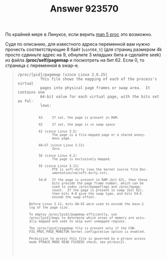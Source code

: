 ﻿---
title: "Answer 923570"
se.owner.user_id: 232
se.owner.display_name: "avp"
se.owner.link: "https://ru.stackoverflow.com/users/232/avp"
se.answer_id: 923570
se.question_id: 923326
se.post_type: answer
se.score: 0
se.is_accepted: False
---
<p>По крайней мере в Линуксе, если верить <a href="http://man7.org/linux/man-pages/man5/proc.5.html" rel="nofollow noreferrer">man 5 proc</a>
 это возможно.</p>

<p>Cудя по описанию, для известного адреса переменной  вам нужно прочесть  соответствующие 8 байт (<code>uint64_t</code>) (для страниц размером 4k просто сдвиньте адрес на 9, обнулите 3 младших бита и сделайте seek) из файла <strong>/proc/self/pagemap</strong> и посмотреть на бит 62. Если 0, то страница с переменной в swap-е.</p>

<blockquote>
<pre><code>/proc/[pid]/pagemap (since Linux 2.6.25)
          This file shows the mapping of each of the process's virtual
          pages into physical page frames or swap area.  It contains one
          64-bit value for each virtual page, with the bits set as fol‐
          lows:

               63     If set, the page is present in RAM.

               62     If set, the page is in swap space

               61 (since Linux 3.5)
                      The page is a file-mapped page or a shared anony‐
                      mous page.

               60–57 (since Linux 3.11)
                      Zero

               56 (since Linux 4.2)
                      The page is exclusively mapped.

               55 (since Linux 3.11)
                      PTE is soft-dirty (see the kernel source file Doc‐
                      umentation/vm/soft-dirty.txt).

               54–0   If the page is present in RAM (bit 63), then these
                      bits provide the page frame number, which can be
                      used to index /proc/kpageflags and /proc/kpage‐
                      count.  If the page is present in swap (bit 62),
                      then bits 4–0 give the swap type, and bits 54–5
                      encode the swap offset.

          Before Linux 3.11, bits 60–55 were used to encode the base-2
          log of the page size.

          To employ /proc/[pid]/pagemap efficiently, use
          /proc/[pid]/maps to determine which areas of memory are actu‐
          ally mapped and seek to skip over unmapped regions.

          The /proc/[pid]/pagemap file is present only if the CON‐
          FIG_PROC_PAGE_MONITOR kernel configuration option is enabled.

          Permission to access this file is governed by a ptrace access
          mode PTRACE_MODE_READ_FSCREDS check; see ptrace(2).
</code></pre>
</blockquote>

